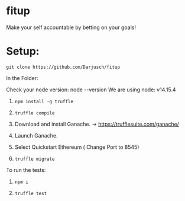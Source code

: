 # fitup
Make your self accountable by betting on your goals!

# Setup:
``` git clone https://github.com/Darjusch/fitup ```

In the Folder:

Check your node version: node --version
We are using node: v14.15.4

1. ``` npm install -g truffle ```

2. ``` truffle compile ```

3. Download and install Ganache.
    -> https://trufflesuite.com/ganache/

4. Launch Ganache.

5. Select Quickstart Ethereum ( Change Port to 8545)

6. ``` truffle migrate ```

To run the tests: 

1. ``` npm i ```

2. ``` truffle test ```